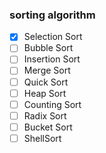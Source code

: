 ### sorting algorithm
- [x] Selection Sort
- [ ] Bubble Sort
- [ ] Insertion Sort
- [ ] Merge Sort
- [ ] Quick Sort
- [ ] Heap Sort
- [ ] Counting Sort
- [ ] Radix Sort
- [ ] Bucket Sort
- [ ] ShellSort
